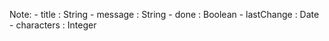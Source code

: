 Note:
	- title : String
	- message : String
	- done : Boolean
	- lastChange : Date
	- characters : Integer 